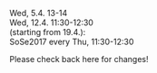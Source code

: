 Wed, 5.4. 13-14 <br />
Wed, 12.4. 11:30-12:30<br />
(starting from 19.4.):  <br/>
SoSe2017 every Thu, 11:30-12:30 <br />

Please check back here for changes!
